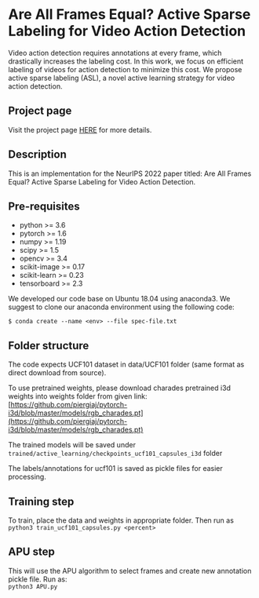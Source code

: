 # Are All Frames Equal? Active Sparse Labeling for Video Action Detection

Video action detection requires annotations at every frame, which drastically increases the labeling cost. In this work, we focus on efficient labeling of videos for
action detection to minimize this cost. We propose active sparse labeling (ASL), a novel active learning strategy for video action detection.   

## Project page

Visit the project page [HERE](https://sites.google.com/view/activesparselabeling/home) for more details.

## Description

This is an implementation for the NeurIPS 2022 paper titled: Are All Frames Equal? Active Sparse Labeling for Video Action Detection. 

## Pre-requisites
- python >= 3.6
- pytorch >= 1.6
- numpy   >= 1.19
- scipy   >= 1.5
- opencv  >= 3.4
- scikit-image >= 0.17
- scikit-learn >= 0.23
- tensorboard >= 2.3

We developed our code base on Ubuntu 18.04 using anaconda3. 
We suggest to clone our anaconda environment using the following code:  

``$ conda create --name <env> --file spec-file.txt``

## Folder structure

The code expects UCF101 dataset in data/UCF101 folder (same format as direct download from source).

To use pretrained weights, please download charades pretrained i3d weights into weights folder from given link: [https://github.com/piergiaj/pytorch-i3d/blob/master/models/rgb_charades.pt](https://github.com/piergiaj/pytorch-i3d/blob/master/models/rgb_charades.pt)

The trained models will be saved under `trained/active_learning/checkpoints_ucf101_capsules_i3d` folder 

The labels/annotations for ucf101 is saved as pickle files for easier processing. 


## Training step

To train, place the data and weights in appropriate folder. Then run as  
    `python3 train_ucf101_capsules.py <percent>`

## APU step 

This will use the APU algorithm to select frames and create new annotation pickle file. Run as:   
`python3 APU.py`
